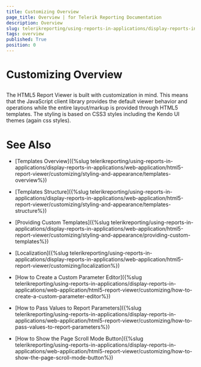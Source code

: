 ```yaml
---
title: Customizing Overview
page_title: Overview | for Telerik Reporting Documentation
description: Overview
slug: telerikreporting/using-reports-in-applications/display-reports-in-applications/web-application/html5-report-viewer/customizing/overview
tags: overview
published: True
position: 0
---
```


# Customizing Overview



## 

The HTML5 Report Viewer is built with customization in mind. This means that the JavaScript client library provides the default viewer behavior and
          operations while the entire layout/markup is provided through HTML5 templates. The styling is based on CSS3 styles including the Kendo UI themes (again css styles).
        

# See Also


 * [Templates Overview]({%slug telerikreporting/using-reports-in-applications/display-reports-in-applications/web-application/html5-report-viewer/customizing/styling-and-appearance/templates-overview%})

 * [Templates Structure]({%slug telerikreporting/using-reports-in-applications/display-reports-in-applications/web-application/html5-report-viewer/customizing/styling-and-appearance/templates-structure%})

 * [Providing Custom Templates]({%slug telerikreporting/using-reports-in-applications/display-reports-in-applications/web-application/html5-report-viewer/customizing/styling-and-appearance/providing-custom-templates%})

 * [Localization]({%slug telerikreporting/using-reports-in-applications/display-reports-in-applications/web-application/html5-report-viewer/customizing/localization%})

 * [How to Create a Custom Parameter Editor]({%slug telerikreporting/using-reports-in-applications/display-reports-in-applications/web-application/html5-report-viewer/customizing/how-to-create-a-custom-parameter-editor%})

 * [How to Pass Values to Report Parameters]({%slug telerikreporting/using-reports-in-applications/display-reports-in-applications/web-application/html5-report-viewer/customizing/how-to-pass-values-to-report-parameters%})

 * [How to Show the Page Scroll Mode Button]({%slug telerikreporting/using-reports-in-applications/display-reports-in-applications/web-application/html5-report-viewer/customizing/how-to-show-the-page-scroll-mode-button%})
